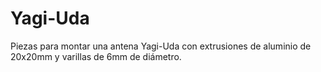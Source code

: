 # Yagi-Uda
Piezas para montar una antena Yagi-Uda con extrusiones de aluminio de 20x20mm y varillas de 6mm de diámetro.
